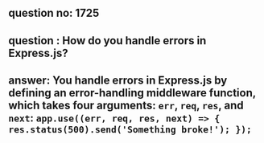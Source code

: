 
      
## question no: 1725

## question : How do you handle errors in Express.js?

## answer: You handle errors in Express.js by defining an error-handling middleware function, which takes four arguments: `err`, `req`, `res`, and `next`: `app.use((err, req, res, next) => { res.status(500).send('Something broke!'); });`
      